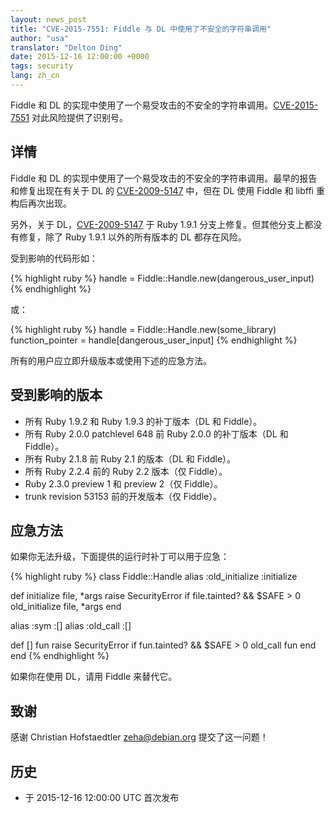 ```yaml
---
layout: news_post
title: "CVE-2015-7551: Fiddle 与 DL 中使用了不安全的字符串调用"
author: "usa"
translator: "Delton Ding"
date: 2015-12-16 12:00:00 +0000
tags: security
lang: zh_cn
---
```


Fiddle 和 DL 的实现中使用了一个易受攻击的不安全的字符串调用。[CVE-2015-7551](http://cve.mitre.org/cgi-bin/cvename.cgi?name=CVE-2015-7551) 对此风险提供了识别号。

## 详情

Fiddle 和 DL 的实现中使用了一个易受攻击的不安全的字符串调用。最早的报告和修复出现在有关于 DL 的 [CVE-2009-5147](http://cve.mitre.org/cgi-bin/cvename.cgi?name=CVE-2009-5147) 中，但在 DL 使用 Fiddle 和 libffi 重构后再次出现。

另外，关于 DL，[CVE-2009-5147](http://cve.mitre.org/cgi-bin/cvename.cgi?name=CVE-2009-5147) 于 Ruby 1.9.1 分支上修复。但其他分支上都没有修复，除了 Ruby 1.9.1 以外的所有版本的 DL 都存在风险。

受到影响的代码形如：

{% highlight ruby %}
handle = Fiddle::Handle.new(dangerous_user_input)
{% endhighlight %}

或：

{% highlight ruby %}
handle = Fiddle::Handle.new(some_library)
function_pointer = handle[dangerous_user_input]
{% endhighlight %}

所有的用户应立即升级版本或使用下述的应急方法。

## 受到影响的版本

* 所有 Ruby 1.9.2 和 Ruby 1.9.3 的补丁版本（DL 和 Fiddle）。
* 所有 Ruby 2.0.0 patchlevel 648 前 Ruby 2.0.0 的补丁版本（DL 和 Fiddle）。
* 所有 Ruby 2.1.8 前 Ruby 2.1 的版本（DL 和 Fiddle）。
* 所有 Ruby 2.2.4 前的 Ruby 2.2 版本（仅 Fiddle）。
* Ruby 2.3.0 preview 1 和 preview 2（仅 Fiddle）。
* trunk revision 53153 前的开发版本（仅 Fiddle）。

## 应急方法

如果你无法升级，下面提供的运行时补丁可以用于应急：

{% highlight ruby %}
class Fiddle::Handle
  alias :old_initialize :initialize

  def initialize file, *args
    raise SecurityError if file.tainted? && $SAFE > 0
    old_initialize file, *args
  end

  alias :sym :[]
  alias :old_call :[]

  def [] fun
    raise SecurityError if fun.tainted? && $SAFE > 0
    old_call fun
  end
end
{% endhighlight %}

如果你在使用 DL，请用 Fiddle 来替代它。

## 致谢

感谢 Christian Hofstaedtler <zeha@debian.org> 提交了这一问题！

## 历史

* 于 2015-12-16 12:00:00 UTC 首次发布
